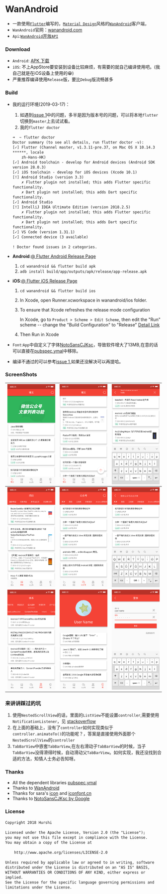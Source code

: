 # WanAndroid
* 一款使用[`Flutter`](https://github.com/flutter/flutter)编写的，[`Material Design`](https://flutter.io/widgets/material/)风格的[`WanAndroid`](http://wanandroid.com/)客户端，
* `WanAndroid`官网：[wanandroid.com](http://wanandroid.com/)
* `Api`:[`WanAndroid`开放`API`](http://wanandroid.com/blog/show/2)

### Download
* `Android`: [APK 下载](https://github.com/hurshi/wanandroid/releases)
* `iOS`: 不上AppStore要安装到设备比较麻烦，有需要的就自己编译使用吧。(我自己就是在iOS设备上使用的😁)
* 严重推荐编译使用`Release`版，要比`Debug`版流畅甚多

### Build
* 我的运行环境(2019-03-17)：
  1. 如遇到[issue 1](https://github.com/hurshi/wanandroid/issues/1)中的问题，多半是因为版本号的问题，可以将本地`flutter`切换到`master`上去试试看。
  2. 我的`flutter doctor`

    ```
    ➜  ~ flutter doctor
    Doctor summary (to see all details, run flutter doctor -v):
    [✓] Flutter (Channel master, v1.3.11-pre.37, on Mac OS X 10.14.3 ******, locale
        zh-Hans-HK)
    [✓] Android toolchain - develop for Android devices (Android SDK version 28.0.3)
    [✓] iOS toolchain - develop for iOS devices (Xcode 10.1)
    [!] Android Studio (version 3.3)
        ✗ Flutter plugin not installed; this adds Flutter specific functionality.
        ✗ Dart plugin not installed; this adds Dart specific functionality.
    [✓] Android Studio
    [!] IntelliJ IDEA Ultimate Edition (version 2018.2.5)
        ✗ Flutter plugin not installed; this adds Flutter specific functionality.
        ✗ Dart plugin not installed; this adds Dart specific functionality.
    [✓] VS Code (version 1.31.1)
    [✓] Connected device (3 available)
    
    ! Doctor found issues in 2 categories.
    ```

* **Android**:[@ Flutter Android Release Page](https://flutter.dev/docs/deployment/android)

  1. `cd wanandroid && flutter build apk`
  2. `adb install build/app/outputs/apk/release/app-release.apk`

* **iOS**:[@ Flutter iOS Release Page](https://flutter.dev/docs/deployment/ios)

  1. `cd wanandroid && flutter build ios`

  2. In Xcode, open Runner.xcworkspace in wanandroid/ios folder.

  3. To ensure that Xcode refreshes the release mode configuration

     In Xcode, go to `Product > Scheme > Edit Scheme`, then edit the "Run" scheme -- change the "Build Configuration" to "Release"  [Detail Link](https://github.com/flutter/flutter/issues/24641#issuecomment-442920402)

  4. Then Run in Xcode

* `Font`:`App`中自定义了字体[NotoSansCJKsc](https://www.google.com/get/noto/)，导致软件增大了13MB,在意的话可以直接在[pubspec.ymal](pubspec.yaml)中移除。

* 编译不通过的可以参考[issue 1](https://github.com/hurshi/wanandroid/issues/1),如果还没解决可以再提哈。


### ScreenShots
![](sources/imgs/Screenshot_blog.png) |![](sources/imgs/Screenshot_blog_top.png) | ![](sources/imgs/Screenshot_search.png) 
:-------------------------:|:-------------------------:|:-------------------------:
![](sources/imgs/Screenshot_project.png)  |  ![](sources/imgs/Screenshot_wechat.png) |  ![](sources/imgs/Screenshot_wechat_search.png)
![](sources/imgs/Screenshot_system.png)  |  ![](sources/imgs/Screenshot_mine.png) |  ![](sources/imgs/Screenshot_login.png)

### 来讲讲踩过的坑
1. 使用`NestedScrollView`的话，里面的`ListView`不能设置`controller`,需要使用`NotificationListener`，见 [stackoverflow](https://stackoverflow.com/a/51017562)
2. 在上面的基础上，没有了`controller`如何实现类似于`controller.animateTo()`的功能呢？，答案是直接使用外面那个`NestedScrollView`的`controller`
3. `TabBarView`中嵌套`TabBarView`,在左右滑动子`TabBarView`的时候，当子`TabBarView`没得滑得时候，自动滑动父`TabBarView`。如何实现，我还没找到合适的方法，知情人士务必告知呀。

### Thanks
* All the dependent libraries [pubspec.ymal](pubspec.yaml)
* Thanks to [WanAndroid](http://wanandroid.com/)
* Thanks for sara's [icon](sources/icon.ai) and [iconfont.cn](http://www.iconfont.cn/)
* Thanks to [NotoSansCJKsc by Google](https://www.google.com/get/noto/)


### License

   ```
   Copyright 2018 Hurshi

   Licensed under the Apache License, Version 2.0 (the "License");
   you may not use this file except in compliance with the License.
   You may obtain a copy of the License at

       http://www.apache.org/licenses/LICENSE-2.0

   Unless required by applicable law or agreed to in writing, software
   distributed under the License is distributed on an "AS IS" BASIS,
   WITHOUT WARRANTIES OR CONDITIONS OF ANY KIND, either express or implied.
   See the License for the specific language governing permissions and
   limitations under the License.
   ```
